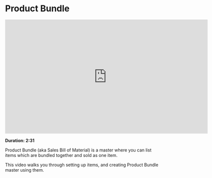 # Product Bundle

<iframe width="660" height="371" src="https://www.youtube.com/embed/dxv78E3UF0U" frameborder="0" allowfullscreen></iframe>

**Duration: 2:31**

Product Bundle (aka Sales Bill of Material) is a master where you can list items which are bundled together and sold as one item.

This video walks you through setting up items, and creating Product Bundle master using them.

